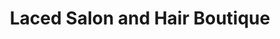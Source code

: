 ---
title: "Laced Salon and Hair Boutique"
url: /buffalo/laced-salon-and-hair-boutique/
shop: hairdresser
---